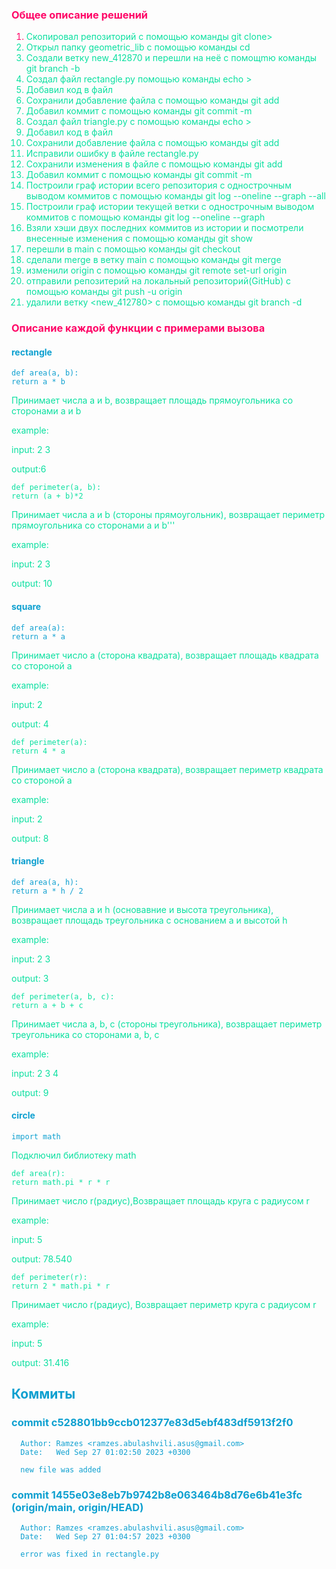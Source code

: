 ### <font color="ffr567"> Общее описание решений

1. <font color="majenta"> Скопировал репозиторий с помощью команды git clone>
2. Открыл папку geometric_lib с помощью команды cd
3. Создали ветку new_412870 и перешли на неё с помощmю команды git branch -b
4. Создал файл rectangle.py  помощью команды echo >
5. Добавил код в файл
6. Сохранили добавление файла с помощью команды git add
7. Добавил коммит  с помощью команды git commit -m
8. Создал файл triangle.py с помощью команды echo >
9. Добавил код в файл
10. Сохранили добавление файла с помощью команды git add
11. Исправили ошибку в файле rectangle.py
12. Сохранили изменения в файле с помощью команды git add
13. Добавил коммит  с помощью команды git commit -m
14. Построили граф истории всего репозитория с однострочным выводом коммитов с помощью команды git log --oneline --graph --all
15. Построили граф истории текущей ветки с однострочным выводом коммитов с помощью команды git log --oneline --graph 
16. Взяли хэши двух последних коммитов из истории и посмотрели внесенные изменения с помощью команды git show
17. перешли в main  с помощью команды git checkout
18. сделали merge в ветку main с помощью команды git merge
19. изменили origin с помощью команды git remote set-url origin
20. отправили репозитерий на локальный репозиторий(GitHub) с помощью команды git push -u origin
21. удалили ветку <new_412780> с помощью команды git branch -d
### <font color="ffr567">Описание каждой функции с примерами вызова
#### <font color="leakds">rectangle
    def area(a, b):
    return a * b
<font color="majenta">Принимает числа a и b, возвращает площадь прямоугольника со сторонами a и b

 example:

 input: 2 3

 output:6

    def perimeter(a, b):
    return (a + b)*2
Принимает числа a и b (стороны прямоугольник), возвращает периметр прямоугольника со сторонами a и b'''

example:

input: 2 3

output: 10

 #### <font color="leakds">square
    def area(a):
    return a * a
<font color="majenta">Принимает число a (сторона квадрата), возвращает площадь квадрата со стороной a

example:

input: 2

output: 4

    def perimeter(a):
    return 4 * a

Принимает число a (сторона квадрата), возвращает периметр квадрата со стороной a

example:

input: 2

output: 8

#### <font color="leakds">triangle
    def area(a, h):
    return a * h / 2

<font color="majenta">Принимает числа a и h (основавние и высота треугольника), возвращает площадь треугольника с основанием a и высотой h

example:

input: 2 3

output: 3

    def perimeter(a, b, c):
    return a + b + c

Принимает числа a, b, c (стороны треугольника), возвращает периметр треугольника со сторонами a, b, c

example:

input: 2 3 4

output: 9

#### <font color="leakds">circle

    import math
<font color="majenta">Подключил библиотеку math

    def area(r):
    return math.pi * r * r

Принимает число r(радиус),Возвращает площадь круга с радиусом r

example:

input: 5

output: 78.540

    def perimeter(r):
    return 2 * math.pi * r

Принимает число r(радиус), Возвращает периметр круга с радиусом r

example:

input: 5

output: 31.416

## <font color="leakds">Коммиты

### commit c528801bb9ccb012377e83d5ebf483df5913f2f0
      Author: Ramzes <ramzes.abulashvili.asus@gmail.com>
      Date:   Wed Sep 27 01:02:50 2023 +0300

      new file was added

### commit 1455e03e8eb7b9742b8e063464b8d76e6b41e3fc (origin/main, origin/HEAD)
      Author: Ramzes <ramzes.abulashvili.asus@gmail.com>
      Date:   Wed Sep 27 01:04:57 2023 +0300

      error was fixed in rectangle.py




